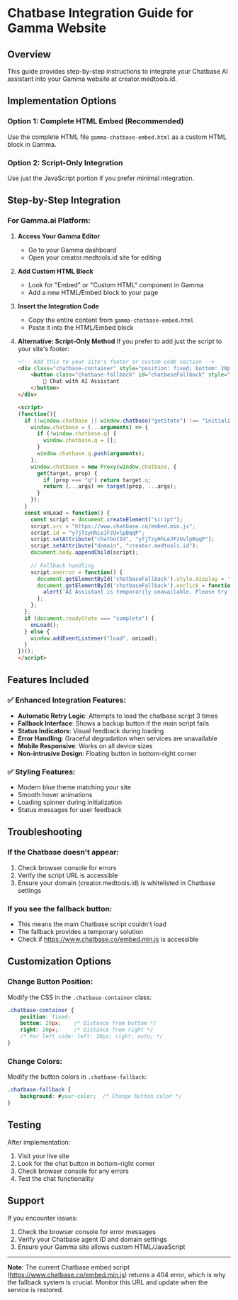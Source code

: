 # Chatbase Integration Guide for Gamma Website

## Overview
This guide provides step-by-step instructions to integrate your Chatbase AI assistant into your Gamma website at creator.medtools.id.

## Implementation Options

### Option 1: Complete HTML Embed (Recommended)
Use the complete HTML file `gamma-chatbase-embed.html` as a custom HTML block in Gamma.

### Option 2: Script-Only Integration
Use just the JavaScript portion if you prefer minimal integration.

## Step-by-Step Integration

### For Gamma.ai Platform:

1. **Access Your Gamma Editor**
   - Go to your Gamma dashboard
   - Open your creator.medtools.id site for editing

2. **Add Custom HTML Block**
   - Look for "Embed" or "Custom HTML" component in Gamma
   - Add a new HTML/Embed block to your page

3. **Insert the Integration Code**
   - Copy the entire content from `gamma-chatbase-embed.html`
   - Paste it into the HTML/Embed block

4. **Alternative: Script-Only Method**
   If you prefer to add just the script to your site's footer:
   
   ```html
   <!-- Add this to your site's footer or custom code section -->
   <div class="chatbase-container" style="position: fixed; bottom: 20px; right: 20px; z-index: 9999;">
       <button class="chatbase-fallback" id="chatbaseFallback" style="display: none; background: #007bff; color: white; border: none; border-radius: 50px; padding: 15px 20px; cursor: pointer; font-size: 16px; box-shadow: 0 4px 12px rgba(0, 123, 255, 0.3);">
           💬 Chat with AI Assistant
       </button>
   </div>
   
   <script>
   (function(){
     if (!window.chatbase || window.chatbase("getState") !== "initialized") {
       window.chatbase = (...arguments) => {
         if (!window.chatbase.q) {
           window.chatbase.q = [];
         }
         window.chatbase.q.push(arguments);
       };
       window.chatbase = new Proxy(window.chatbase, {
         get(target, prop) {
           if (prop === "q") return target.q;
           return (...args) => target(prop, ...args);
         }
       });
     }
     const onLoad = function() {
       const script = document.createElement("script");
       script.src = "https://www.chatbase.co/embed.min.js";
       script.id = "y7jTzyHhLeJFzUvlpBqqP";
       script.setAttribute("chatbotId", "y7jTzyHhLeJFzUvlpBqqP");
       script.setAttribute("domain", "creator.medtools.id");
       document.body.appendChild(script);
       
       // Fallback handling
       script.onerror = function() {
         document.getElementById('chatbaseFallback').style.display = 'block';
         document.getElementById('chatbaseFallback').onclick = function() {
           alert('AI Assistant is temporarily unavailable. Please try again later.');
         };
       };
     };
     if (document.readyState === "complete") {
       onLoad();
     } else {
       window.addEventListener("load", onLoad);
     }
   })();
   </script>
   ```

## Features Included

### ✅ Enhanced Integration Features:
- **Automatic Retry Logic**: Attempts to load the chatbase script 3 times
- **Fallback Interface**: Shows a backup button if the main script fails
- **Status Indicators**: Visual feedback during loading
- **Error Handling**: Graceful degradation when services are unavailable
- **Mobile Responsive**: Works on all device sizes
- **Non-intrusive Design**: Floating button in bottom-right corner

### ✅ Styling Features:
- Modern blue theme matching your site
- Smooth hover animations
- Loading spinner during initialization
- Status messages for user feedback

## Troubleshooting

### If the Chatbase doesn't appear:
1. Check browser console for errors
2. Verify the script URL is accessible
3. Ensure your domain (creator.medtools.id) is whitelisted in Chatbase settings

### If you see the fallback button:
- This means the main Chatbase script couldn't load
- The fallback provides a temporary solution
- Check if https://www.chatbase.co/embed.min.js is accessible

## Customization Options

### Change Button Position:
Modify the CSS in the `.chatbase-container` class:
```css
.chatbase-container {
    position: fixed;
    bottom: 20px;    /* Distance from bottom */
    right: 20px;     /* Distance from right */
    /* For left side: left: 20px; right: auto; */
}
```

### Change Colors:
Modify the button colors in `.chatbase-fallback`:
```css
.chatbase-fallback {
    background: #your-color;  /* Change button color */
}
```

## Testing

After implementation:
1. Visit your live site
2. Look for the chat button in bottom-right corner
3. Check browser console for any errors
4. Test the chat functionality

## Support

If you encounter issues:
1. Check the browser console for error messages
2. Verify your Chatbase agent ID and domain settings
3. Ensure your Gamma site allows custom HTML/JavaScript

---

**Note**: The current Chatbase embed script (https://www.chatbase.co/embed.min.js) returns a 404 error, which is why the fallback system is crucial. Monitor this URL and update when the service is restored.
